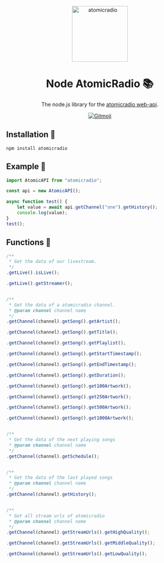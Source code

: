 <p align="center">
  <a href="https://atomicradio.eu">
    <img alt="atomicradio" src="https://i.imgur.com/7ugs4Iz.png" width="150" />
  </a>
</p>
<h1 align="center">
  Node AtomicRadio 📚
</h1>
<p align="center">
   The node.js library for the <a href="https://api.atomicradio.eu">atomicradio web-api</a>.
</p>
<p align="center">
  <a href="https://gitmoji.carloscuesta.me">
      <img src="https://img.shields.io/badge/gitmoji-%20😜%20😍-FFDD67.svg?style=flat-square" alt="Gitmoji">
  </a>  
</p>

## Installation 🔧
```npm install atomicradio```

## Example 📄
```typescript
import AtomicAPI from "atomicradio";

const api = new AtomicAPI();

async function test() {
    let value = await api.getChannel("one").getHistory();
    console.log(value);
}
test();
```

## Functions 📗
```typescript
/**
 * Get the data of our livestream.
 */
.getLive().isLive();

.getLive().getStreamer();


/**
 * Get the data of a atomicradio channel.
 * @param channel channel name
 */
.getChannel(channel).getSong().getArtist();

.getChannel(channel).getSong().getTitle();

.getChannel(channel).getSong().getPlaylist();

.getChannel(channel).getSong().getStartTimestamp();

.getChannel(channel).getSong().getEndTimestamp();

.getChannel(channel).getSong().getDuration();

.getChannel(channel).getSong().get100Artwork();

.getChannel(channel).getSong().get250Artwork();

.getChannel(channel).getSong().get500Artwork();

.getChannel(channel).getSong().get1000Artwork();


/**
 * Get the data of the next playing songs
 * @param channel channel name
 */
.getChannel(channel).getSchedule();


/**
 * Get the data of the last played songs
 * @param channel channel name
 */
.getChannel(channel).getHistory();


/**
 * Get all stream urls of atomicradio
 * @param channel channel name
 */
.getChannel(channel).getStreamUrls().getHighQuality();

.getChannel(channel).getStreamUrls().getMiddleQuality();

.getChannel(channel).getStreamUrls().getLowQuality();
```
